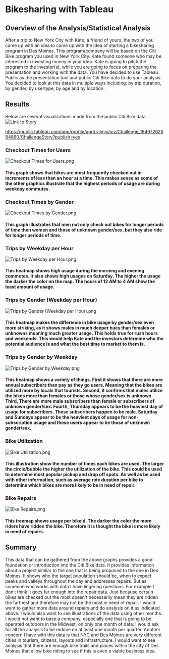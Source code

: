 # Bikesharing with Tableau

## Overview of the Analysis/Statistical Analysis
After a trip to New York City with Kate, a friend of yours, the two of you came up with an idea to came up with the idea of starting a bikesharing program in Des Moines. This program/company will be based on the Citi Bike program you used in New York City. Kate found someone who may be interested in investing money in your idea. Kate is going to pitch the program to the investor(s), while you are going to focus on preparing the presentation and working with the data. You have decided to use Tableau Public as the presentation tool and public Citi Bike data to do your analysis. You decided to look at this data in multiple ways including: by trip duration, by gender, by usertype, by age and by location. 

## Results
Below are several visualizations made from the public Citi Bike data. ![Link to Story](https://public.tableau.com/app/profile/april.vilmin/viz/Challenge_16497262684860/ChallengeStory?publish=yes)



https://public.tableau.com/app/profile/april.vilmin/viz/Challenge_16497262684860/ChallengeStory?publish=yes
### Checkout Times for Users

![Checkout Times for Users.png](https://github.com/AprilVilmin/bikesharing/blob/main/Checkout%20Time%20for%20Users.png)

#### This graph shows that bikes are most frequently checked out in increments of less than an hour at a time. This makes sense as some of the other graphics illustrate that the highest periods of usage are during weekday commutes.

### Checkout Times by Gender
![Checkout Times by Gender.png](https://github.com/AprilVilmin/bikesharing/blob/main/Checkout%20Times%20by%20Gender.png)

#### This graph illustrates that men not only check out bikes for longer periods of time then women and those of unknown gender/sex, but they also ride for longer periods of time.

### Trips by Weekday per Hour
![Trips by Weekday per Hour.png](https://github.com/AprilVilmin/bikesharing/blob/main/Trips%20by%20Weekday%20per%20Hour.png)

#### This heatmap shows high usage during the morning and evening commutes. It also shows high usages on Saturday. The higher the usage the darker the color on the map. The hours of 12 AM to 4 AM show the least amount of usage.

### Trips by Gender (Weekday per Hour)
![Trips by Gender (Weekday per Hour).png](https://github.com/AprilVilmin/bikesharing/blob/main/Trips%20by%20Gender%20(Weekday%20per%20Hour).png)

#### This heatmap makes the difference in bike usage by gender/sex even more striking, as it shows males in much deeper hues than females or unknowns meaning much greater usage. This holds true for rush hours and weekends. This would help Kate and the investors determine who the potential audience is and what the best time to market to them is.

### Trips by Gender by Weekday
![Trips by Gender by Weekday.png](https://github.com/AprilVilmin/bikesharing/blob/main/User%20Trips%20by%20Gender%20by%20Weekday.png)

#### This heatmap shows a variety of things. First it shows that there are more annual subscribers than pay as they go users. Meaning that the bikes are utilized more by locals that tourists. Second, it confirms that males utilize the bikes more than females or those whose gender/sex is unknown. Third, There are more male subscribers than female or subscribers of unknown gender/sex. Fourth, Thursday appears to be the heaviest day of usage for subscribers. These subscribers happen to be male. Saturday and Sundays appear to be the heaviest days of usage for non-subscription usage and these users appear to be those of unknown gender/sex.

### Bike Utilization

![Bike Utilization.png](https://github.com/AprilVilmin/bikesharing/blob/main/Bike%20Utilization.png)

#### This illustration show the number of times each bikes are used. The larger the circle/bubble the higher the utilization of the bike. This could be used to determine most popular pickup and drop off spots. As well as be used with other information, such as average ride duration per bike to determine which bikes are more likely to be in need of repair.

### Bike Repairs

![Bike Repairs.png](https://github.com/AprilVilmin/bikesharing/blob/main/Bike%20Repairs.png)

#### This treemap shows usage per bikeid. The darker the color the more riders have ridden the bike. Therefore it is thought the bike is more likely in need of repairs. 


## Summary 
This data that can be gathered from the above graphs provides a good foundation or introduction into the Citi Bike data. It provides information about a project similar to the one that is being proposed to the one in Des Moines. It shows who the target population should be, when to expect peaks and valleys throughout the day and addresses repairs. But as someone who works with data I have lingering questions. For example I don’t think it goes far enough into the repair data. Just because certain bikes are checked out the most doesn't necessarily mean they are ridden the farthest and therefore may not be the most in need of repair. I would want to gather more data around repairs and do analysis on it as indicated above. I would also want to see illustrations of the data using other months. I would not want to base a company, especially one that is going to be operated outdoors in the Midwest, on only one month of data. I would ask for all the analysis to be redone on at least one month per quarter. Another concern I have with this data is that NYC and Des Moines are very different cities in tourism, citizens, layouts and infrastructure. I would want to see analysis that there are enough bike trails and places within the city of Des Moines that allow bike riding to see if this is even a viable business idea. 

